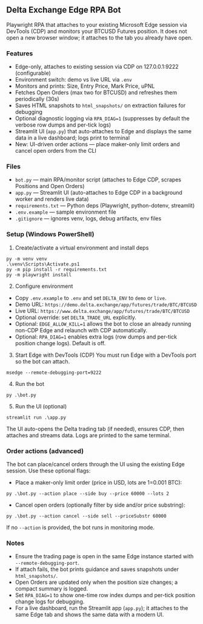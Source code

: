 ## Delta Exchange Edge RPA Bot

Playwright RPA that attaches to your existing Microsoft Edge session via DevTools (CDP) and monitors your BTCUSD Futures position. It does not open a new browser window; it attaches to the tab you already have open.

### Features
- Edge-only, attaches to existing session via CDP on 127.0.0.1:9222 (configurable)
- Environment switch: demo vs live URL via `.env`
- Monitors and prints: Size, Entry Price, Mark Price, uPNL
- Fetches Open Orders (max two for BTCUSD) and refreshes them periodically (30s)
- Saves HTML snapshots to `html_snapshots/` on extraction failures for debugging
- Optional diagnostic logging via `RPA_DIAG=1` (suppresses by default the verbose row dumps and per-tick logs)
- Streamlit UI (`app.py`) that auto-attaches to Edge and displays the same data in a live dashboard; logs print to terminal
 - New: UI-driven order actions — place maker-only limit orders and cancel open orders from the CLI

### Files
- `bot.py` — main RPA/monitor script (attaches to Edge CDP, scrapes Positions and Open Orders)
- `app.py` — Streamlit UI (auto-attaches to Edge CDP in a background worker and renders live data)
- `requirements.txt` — Python deps (Playwright, python-dotenv, streamlit)
- `.env.example` — sample environment file
- `.gitignore` — ignores venv, logs, debug artifacts, env files

### Setup (Windows PowerShell)
1) Create/activate a virtual environment and install deps
```
py -m venv venv
.\venv\Scripts\Activate.ps1
py -m pip install -r requirements.txt
py -m playwright install
```

2) Configure environment
- Copy `.env.example` to `.env` and set `DELTA_ENV` to `demo` or `live`.
- Demo URL: `https://demo.delta.exchange/app/futures/trade/BTC/BTCUSD`
- Live URL: `https://www.delta.exchange/app/futures/trade/BTC/BTCUSD`
- Optional override: set `DELTA_TRADE_URL` explicitly.
- Optional: `EDGE_ALLOW_KILL=1` allows the bot to close an already running non-CDP Edge and relaunch with CDP automatically.
- Optional: `RPA_DIAG=1` enables extra logs (row dumps and per-tick position change logs). Default is off.

3) Start Edge with DevTools (CDP)
You must run Edge with a DevTools port so the bot can attach.
```
msedge --remote-debugging-port=9222
```

4) Run the bot
```
py .\bot.py
```

5) Run the UI (optional)
```
streamlit run .\app.py
```
The UI auto-opens the Delta trading tab (if needed), ensures CDP, then attaches and streams data. Logs are printed to the same terminal.

### Order actions (advanced)
The bot can place/cancel orders through the UI using the existing Edge session. Use these optional flags:

- Place a maker-only limit order (price in USD, lots are 1=0.001 BTC):
```
py .\bot.py --action place --side buy --price 60000 --lots 2
```
- Cancel open orders (optionally filter by side and/or price substring):
```
py .\bot.py --action cancel --side sell --priceSubstr 60000
```
If no `--action` is provided, the bot runs in monitoring mode.

### Notes
- Ensure the trading page is open in the same Edge instance started with `--remote-debugging-port`.
- If attach fails, the bot prints guidance and saves snapshots under `html_snapshots/`.
- Open Orders are updated only when the position size changes; a compact summary is logged.
- Set `RPA_DIAG=1` to show one-time row index dumps and per-tick position change logs for debugging.
- For a live dashboard, run the Streamlit app (`app.py`); it attaches to the same Edge tab and shows the same data with a modern UI.
